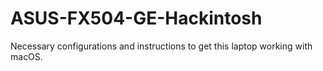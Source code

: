 # ASUS-FX504-GE-Hackintosh
Necessary configurations and instructions to get this laptop working with macOS.
